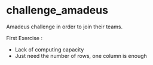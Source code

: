 # challenge_amadeus
Amadeus challenge in order to join their teams.

First Exercise :
  - Lack of computing capacity
  - Just need the number of rows, one column is enough
